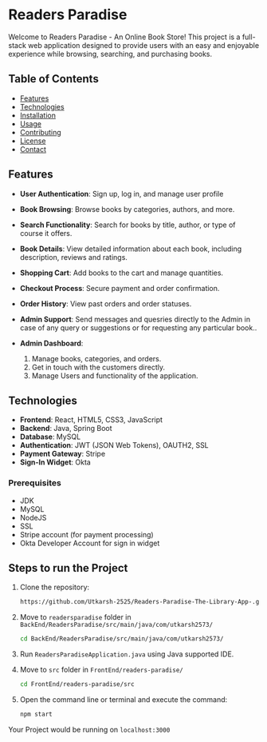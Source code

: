 # Readers Paradise

Welcome to Readers Paradise - An Online Book Store! This project is a full-stack web application designed to provide users with an easy and enjoyable experience while browsing, searching, and purchasing books.

## Table of Contents

- [Features](#features)
- [Technologies](#technologies)
- [Installation](#installation)
- [Usage](#usage)
- [Contributing](#contributing)
- [License](#license)
- [Contact](#contact)

## Features

- **User Authentication**: Sign up, log in, and manage user profile
  
- **Book Browsing**: Browse books by categories, authors, and more.

- **Search Functionality**: Search for books by title, author, or type of course it offers.

- **Book Details**: View detailed information about each book, including description, reviews and ratings.

- **Shopping Cart**: Add books to the cart and manage quantities.

- **Checkout Process**: Secure payment and order confirmation.

- **Order History**: View past orders and order statuses.
  
- **Admin Support**: Send messages and quesries directly to the Admin in case of any query or suggestions or for requesting any particular book..

- **Admin Dashboard**:
  <ol>
     <li>Manage books, categories, and orders.</li>
     <li>Get in touch with the customers directly.</li>
     <li>Manage Users and functionality of the application.</li>
  </ol>

## Technologies

- **Frontend**: React, HTML5, CSS3, JavaScript
- **Backend**: Java, Spring Boot
- **Database**: MySQL
- **Authentication**: JWT (JSON Web Tokens), OAUTH2, SSL
- **Payment Gateway**: Stripe
- **Sign-In Widget**: Okta

### Prerequisites

- JDK
- MySQL
- NodeJS
- SSL
- Stripe account (for payment processing)
- Okta Developer Account for sign in widget

## Steps to run the Project

1. Clone the repository:
   ```bash
   https://github.com/Utkarsh-2525/Readers-Paradise-The-Library-App-.git

2. Move to `readersparadise` folder in `BackEnd/ReadersParadise/src/main/java/com/utkarsh2573/`
   ```bash
   cd BackEnd/ReadersParadise/src/main/java/com/utkarsh2573/

3. Run `ReadersParadiseApplication.java` using Java supported IDE.

4. Move to `src` folder in `FrontEnd/readers-paradise/`
   ```bash
   cd FrontEnd/readers-paradise/src

5. Open the command line or terminal and execute the command:
   ```bash
   npm start

Your Project would be running on `localhost:3000` 
